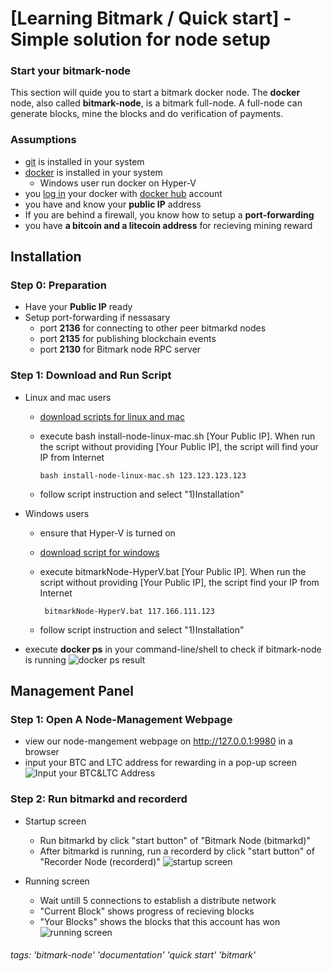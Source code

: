 #  [Learning Bitmark / Quick start] - Simple solution for node setup

### Start your bitmark-node
This section will quide you to start a bitmark docker node. The **docker** node, also called **bitmark-node**, is a bitmark full-node. A full-node can generate blocks, mine the blocks and do verification of payments. 

### Assumptions
+ [git](https://git-scm.com/book/en/v2/Getting-Started-Installing-Git) is installed in your system
+ [docker](https://docs.docker.com/install/) is installed in your system
    +  Windows user run docker on Hyper-V
+ you [log in](https://docs.docker.com/engine/reference/commandline/login/) your docker with [docker hub]((https://hub.docker.com/)) account
+ you have and know your **public IP** address
+ If you are behind a firewall, you know how to setup a **port-forwarding**
+ you have **a bitcoin and a litecoin address** for recieving mining reward

## Installation

### Step 0: Preparation
+ Have your **Public IP** ready
+ Setup port-forwarding if nessasary
    + port	**2136** for connecting to other peer bitmarkd nodes
    + port	**2135** for publishing blockchain events
    + port 	**2130** for Bitmark node RPC server


### Step 1: Download and Run Script

+  Linux and mac users
    + [download scripts for linux and mac](https://bitmark-node-docker-scripts.s3-ap-northeast-1.amazonaws.com/install-node-linux-mac.sh)
    + execute bash install-node-linux-mac.sh [Your Public IP]. When run the script without providing [Your Public IP], the script will find your IP from Internet

        ```bash install-node-linux-mac.sh 123.123.123.123```
    + follow script instruction and select "1)Installation"

    
+  Windows users
    +  ensure that Hyper-V is turned on
    +  [download script for windows](https://s3-ap-northeast-1.amazonaws.com/bitmark-node-docker-scripts/bitmarkNode-HyperV.bat)
    + execute bitmarkNode-HyperV.bat [Your Public IP]. When run the script without providing [Your Public IP], the script find your IP from Internet

        ``` bitmarkNode-HyperV.bat 117.166.111.123```
    + follow script instruction and select "1)Installation"
+ execute **docker ps** in your command-line/shell to check if bitmark-node is running
![docker ps result](https://i.imgur.com/l3dF4Hl.jpg)



## Management Panel

### Step 1: Open A Node-Management Webpage 
+ view our node-mangement webpage on http://127.0.0.1:9980 in a browser
+ input your BTC and LTC address for rewarding in a pop-up screen
![Input your BTC&LTC Address](https://i.imgur.com/IRTlyjY.jpg?1)

### Step 2: Run bitmarkd and recorderd
+ Startup screen
    + Run bitmarkd by click "start button" of "Bitmark Node (bitmarkd)"
    + After bitmarkd is running, run a recorderd by click "start button" of "Recorder Node (recorderd)"
![startup screen](https://i.imgur.com/aeONALb.jpg)

+ Running screen
    + Wait untill 5 connections to establish a distribute network
    + "Current Block" shows progress of recieving blocks
    + "Your Blocks" shows the blocks that this account has won
![running screen](https://i.imgur.com/g9baqm8.jpg)


###### tags: 'bitmark-node' 'documentation' 'quick start' 'bitmark'
